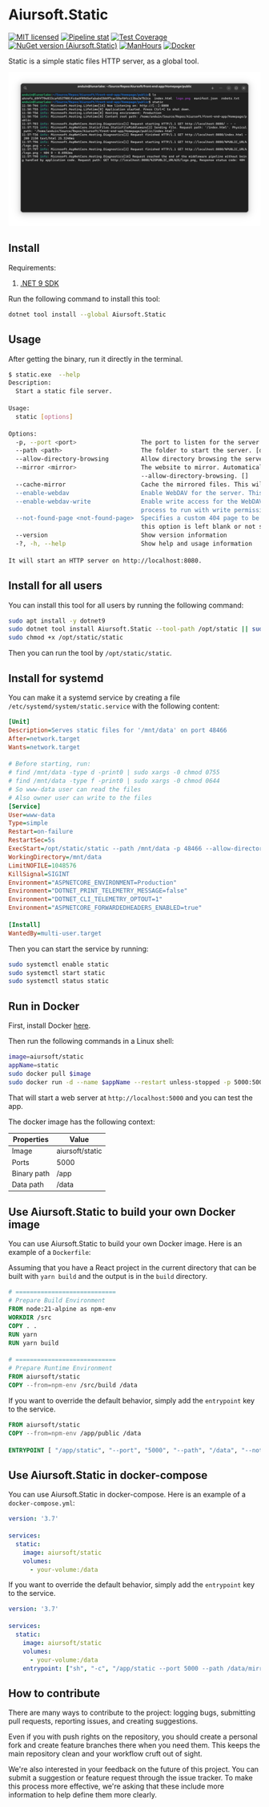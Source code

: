 # Aiursoft.Static

[![MIT licensed](https://img.shields.io/badge/license-MIT-blue.svg)](https://gitlab.aiursoft.com/aiursoft/static/-/blob/master/LICENSE)
[![Pipeline stat](https://gitlab.aiursoft.com/aiursoft/static/badges/master/pipeline.svg)](https://gitlab.aiursoft.com/aiursoft/static/-/pipelines)
[![Test Coverage](https://gitlab.aiursoft.com/aiursoft/static/badges/master/coverage.svg)](https://gitlab.aiursoft.com/aiursoft/static/-/pipelines)
[![NuGet version (Aiursoft.Static)](https://img.shields.io/nuget/v/Aiursoft.Static.svg)](https://www.nuget.org/packages/Aiursoft.Static/)
[![ManHours](https://manhours.aiursoft.cn/r/gitlab.aiursoft.com/aiursoft/Static.svg)](https://gitlab.aiursoft.com/aiursoft/Static/-/commits/master?ref_type=heads)
[![Docker](https://img.shields.io/docker/pulls/aiursoft/static.svg)](https://hub.docker.com/r/aiursoft/static)

Static is a simple static files HTTP server, as a global tool.

![overview](./screenshot.png)

## Install

Requirements:

1. [.NET 9 SDK](http://dot.net/)

Run the following command to install this tool:

```bash
dotnet tool install --global Aiursoft.Static
```

## Usage

After getting the binary, run it directly in the terminal.

```bash
$ static.exe  --help
Description:
  Start a static file server.

Usage:
  static [options]

Options:
  -p, --port <port>                  The port to listen for the server. [default: 8080]
  --path <path>                      The folder to start the server. [default: .]
  --allow-directory-browsing         Allow directory browsing the server files under the path. This options if conflict with --mirror. [default: False]
  --mirror <mirror>                  The website to mirror. Automatically proxy the file if the file is not found in the server. This option if conflict with 
                                     --allow-directory-browsing. []
  --cache-mirror                     Cache the mirrored files. This will save the mirrored files to the server's disk. [default: False]
  --enable-webdav                    Enable WebDAV for the server. This is a read-only WebDAV server. [default: False]
  --enable-webdav-write              Enable write access for the WebDAV server. This will allow the client to write files to the server. However, this requires the server 
                                     process to run with write permission. [default: False]
  --not-found-page <not-found-page>  Specifies a custom 404 page to be served when a requested file is not found. This file should reside in the server's root folder. If 
                                     this option is left blank or not set, a default 404 response will be returned. []
  --version                          Show version information
  -?, -h, --help                     Show help and usage information

It will start an HTTP server on http://localhost:8080.
```

## Install for all users

You can install this tool for all users by running the following command:

```bash
sudo apt install -y dotnet9
sudo dotnet tool install Aiursoft.Static --tool-path /opt/static || sudo dotnet tool update Aiursoft.Static --tool-path /opt/static
sudo chmod +x /opt/static/static
```

Then you can run the tool by `/opt/static/static`.

## Install for systemd

You can make it a systemd service by creating a file `/etc/systemd/system/static.service` with the following content:

```ini
[Unit]
Description=Serves static files for '/mnt/data' on port 48466
After=network.target
Wants=network.target

# Before starting, run:
# find /mnt/data -type d -print0 | sudo xargs -0 chmod 0755
# find /mnt/data -type f -print0 | sudo xargs -0 chmod 0644
# So www-data user can read the files
# Also owner user can write to the files
[Service]
User=www-data
Type=simple
Restart=on-failure
RestartSec=5s
ExecStart=/opt/static/static --path /mnt/data -p 48466 --allow-directory-browsing
WorkingDirectory=/mnt/data
LimitNOFILE=1048576
KillSignal=SIGINT
Environment="ASPNETCORE_ENVIRONMENT=Production"
Environment="DOTNET_PRINT_TELEMETRY_MESSAGE=false"
Environment="DOTNET_CLI_TELEMETRY_OPTOUT=1"
Environment="ASPNETCORE_FORWARDEDHEADERS_ENABLED=true"

[Install]
WantedBy=multi-user.target
```

Then you can start the service by running:

```bash
sudo systemctl enable static
sudo systemctl start static
sudo systemctl status static
```

## Run in Docker

First, install Docker [here](https://docs.docker.com/get-docker/).

Then run the following commands in a Linux shell:

```bash
image=aiursoft/static
appName=static
sudo docker pull $image
sudo docker run -d --name $appName --restart unless-stopped -p 5000:5000 -v /var/www/$appName:/data $image
```

That will start a web server at `http://localhost:5000` and you can test the app.

The docker image has the following context:

| Properties  | Value                                  |
|-------------|----------------------------------------|
| Image       | aiursoft/static                        |
| Ports       | 5000                                   |
| Binary path | /app                                   |
| Data path   | /data                                  |

## Use Aiursoft.Static to build your own Docker image

You can use Aiursoft.Static to build your own Docker image. Here is an example of a `Dockerfile`:

Assuming that you have a React project in the current directory that can be built with `yarn build` and the output is in the `build` directory.

```Dockerfile
# ============================
# Prepare Build Environment
FROM node:21-alpine as npm-env
WORKDIR /src
COPY . .
RUN yarn
RUN yarn build

# ============================
# Prepare Runtime Environment
FROM aiursoft/static
COPY --from=npm-env /src/build /data
```

If you want to override the default behavior, simply add the `entrypoint` key to the service.

```Dockerfile
FROM aiursoft/static
COPY --from=npm-env /app/public /data

ENTRYPOINT [ "/app/static", "--port", "5000", "--path", "/data", "--not-found-page", "/404.html" ]
```

## Use Aiursoft.Static in docker-compose

You can use Aiursoft.Static in docker-compose. Here is an example of a `docker-compose.yml`:

```yaml
version: '3.7'

services:
  static:
    image: aiursoft/static
    volumes:
      - your-volume:/data
```

If you want to override the default behavior, simply add the `entrypoint` key to the service.

```yaml
version: '3.7'

services:
  static:
    image: aiursoft/static
    volumes:
      - your-volume:/data
    entrypoint: ["sh", "-c", "/app/static --port 5000 --path /data/mirror/archive.ubuntu.com --allow-directory-browsing"]
```

## How to contribute

There are many ways to contribute to the project: logging bugs, submitting pull requests, reporting issues, and creating suggestions.

Even if you with push rights on the repository, you should create a personal fork and create feature branches there when you need them. This keeps the main repository clean and your workflow cruft out of sight.

We're also interested in your feedback on the future of this project. You can submit a suggestion or feature request through the issue tracker. To make this process more effective, we're asking that these include more information to help define them more clearly.
